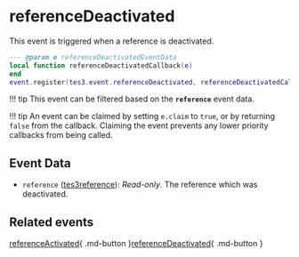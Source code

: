 # referenceDeactivated
<div class="search_terms" style="display: none">referencedeactivated</div>

<!---
	This file is autogenerated. Do not edit this file manually. Your changes will be ignored.
	More information: https://github.com/MWSE/MWSE/tree/master/docs
-->

This event is triggered when a reference is deactivated.

```lua
--- @param e referenceDeactivatedEventData
local function referenceDeactivatedCallback(e)
end
event.register(tes3.event.referenceDeactivated, referenceDeactivatedCallback)
```

!!! tip
	This event can be filtered based on the **`reference`** event data.

!!! tip
	An event can be claimed by setting `e.claim` to `true`, or by returning `false` from the callback. Claiming the event prevents any lower priority callbacks from being called.

## Event Data

* `reference` ([tes3reference](../../types/tes3reference)): *Read-only*. The reference which was deactivated.


## Related events

[referenceActivated](../referenceActivated/){ .md-button }[referenceDeactivated](../referenceDeactivated/){ .md-button }

